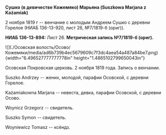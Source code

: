 **Сушко (в девичестве Кожемяко) Марьяна (Suszkowa Marjana z Kаżаmiak)**

2 ноября 1819 г -- венчание с молодым Андреем Сушко с деревни Горелое
(НИАБ 136-13-920, лист 26, №7/1819-б (ориг)).

**НИАБ 136-13-894:** Лист 26. **Метрическая запись №7/1819-б (ориг).**

![](./Осовская волость/Осово/Кожемяки/media/ad6b739b4ec5679609c7f3dc4aea54a487a84be7.png){width="6.496527777777778in"
height="1.4865102799650043in"}

Осовская Покровская церковь. 2 ноября 1819 года. Запись о венчании.

Suszko Andrzey -- жених, молодой, парафии Осовской, с деревни Горелое.

Każamiakowna Marjana -- невеста, девка, парафии Осовской, с деревни
Осово.

Woynicz Grzegorz -- свидетель.

Suszko Symon -- свидетель.

Woyniewicz Tomasz -- ксёндз.
